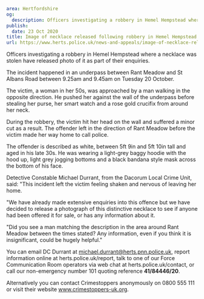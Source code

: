 ```yaml
area: Hertfordshire
og:
  description: Officers investigating a robbery in Hemel Hempstead where a necklace was stolen have released photo of it as part of their enquiries.
publish:
  date: 23 Oct 2020
title: Image of necklace released following robbery in Hemel Hempstead
url: https://www.herts.police.uk/news-and-appeals/image-of-necklace-released-following-robbery-in-hemel-hempstead-0787
```

Officers investigating a robbery in Hemel Hempstead where a necklace was stolen have released photo of it as part of their enquiries.

The incident happened in an underpass between Rant Meadow and St Albans Road between 9.25am and 9.45am on Tuesday 20 October.

The victim, a woman in her 50s, was approached by a man walking in the opposite direction. He pushed her against the wall of the underpass before stealing her purse, her smart watch and a rose gold crucifix from around her neck.

During the robbery, the victim hit her head on the wall and suffered a minor cut as a result. The offender left in the direction of Rant Meadow before the victim made her way home to call police.

The offender is described as white, between 5ft 9in and 5ft 10in tall and aged in his late 30s. He was wearing a light-grey baggy hoodie with the hood up, light grey jogging bottoms and a black bandana style mask across the bottom of his face.

Detective Constable Michael Durrant, from the Dacorum Local Crime Unit, said: "This incident left the victim feeling shaken and nervous of leaving her home.

"We have already made extensive enquiries into this offence but we have decided to release a photograph of this distinctive necklace to see if anyone had been offered it for sale, or has any information about it.

"Did you see a man matching the description in the area around Rant Meadow between the times stated? Any information, even if you think it is insignificant, could be hugely helpful."

You can email DC Durrant at michael.durrant@herts.pnn.police.uk, report information online at herts.police.uk/report, talk to one of our Force Communication Room operators via web chat at herts.police.uk/contact, or call our non-emergency number 101 quoting reference **41/84446/20**.

Alternatively you can contact Crimestoppers anonymously on 0800 555 111 or visit their website www.crimestoppers-uk.org.
